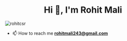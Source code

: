 <h1 align="center">Hi 👋, I'm Rohit Mali</h1>

<p align="left"> <img src="https://komarev.com/ghpvc/?username=rohitcsr&label=Profile%20views&color=0e75b6&style=flat" alt="rohitcsr" /> </p>

- 📫 How to reach me **rohitmali243@gmail.com**

